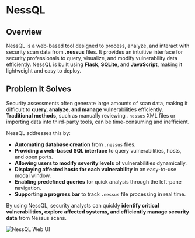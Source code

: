 # NessQL

## Overview
NessQL is a web-based tool designed to process, analyze, and interact with security scan data from **.nessus** files. It provides an intuitive interface for security professionals to query, visualize, and modify vulnerability data efficiently. NessQL is built using **Flask**, **SQLite**, and **JavaScript**, making it lightweight and easy to deploy.

## Problem It Solves
Security assessments often generate large amounts of scan data, making it difficult to **query, analyze, and manage** vulnerabilities efficiently. **Traditional methods**, such as manually reviewing `.nessus` XML files or importing data into third-party tools, can be time-consuming and inefficient.

NessQL addresses this by:
- **Automating database creation** from `.nessus` files.
- **Providing a web-based SQL interface** to query vulnerabilities, hosts, and open ports.
- **Allowing users to modify severity levels** of vulnerabilities dynamically.
- **Displaying affected hosts for each vulnerability** in an easy-to-use modal window.
- **Enabling predefined queries** for quick analysis through the left-pane navigation.
- **Supporting a progress bar** to track `.nessus` file processing in real time.

By using NessQL, security analysts can quickly **identify critical vulnerabilities, explore affected systems, and efficiently manage security data** from Nessus scans.

![NessQL Web UI](images/screenshot01.png)